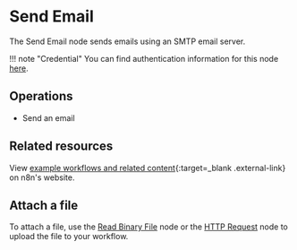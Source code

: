 # Send Email

The Send Email node sends emails using an SMTP email server.

!!! note "Credential"
    You can find authentication information for this node [here](/integrations/builtin/credentials/sendemail/).

## Operations

- Send an email

## Related resources

View [example workflows and related content](https://n8n.io/integrations/send-email/){:target=_blank .external-link} on n8n's website.


## Attach a file

To attach a file, use the [Read Binary File](/integrations/builtin/core-nodes/n8n-nodes-base.readbinaryfile/) node or the [HTTP Request](/integrations/builtin/core-nodes/n8n-nodes-base.httprequest/) node to upload the file to your workflow.
